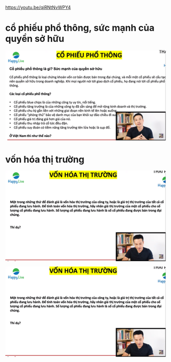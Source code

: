 https://youtu.be/qiRNtNvWPY4

# cổ phiếu phổ thông, sức mạnh của quyền sở hữu
![cophieuphothong](./imgs/cophieuphothong.png)

# vốn hóa thị trường
![vonhoathitruong](./imgs/vonhoathitruong.png)


![vonhoathitruong](./imgs/vonhoathitruong.png)